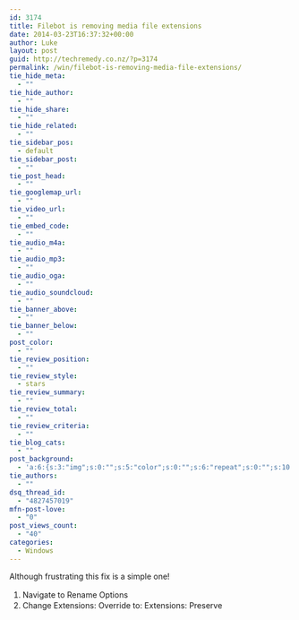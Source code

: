 ```yaml
---
id: 3174
title: Filebot is removing media file extensions
date: 2014-03-23T16:37:32+00:00
author: Luke
layout: post
guid: http://techremedy.co.nz/?p=3174
permalink: /win/filebot-is-removing-media-file-extensions/
tie_hide_meta:
  - ""
tie_hide_author:
  - ""
tie_hide_share:
  - ""
tie_hide_related:
  - ""
tie_sidebar_pos:
  - default
tie_sidebar_post:
  - ""
tie_post_head:
  - ""
tie_googlemap_url:
  - ""
tie_video_url:
  - ""
tie_embed_code:
  - ""
tie_audio_m4a:
  - ""
tie_audio_mp3:
  - ""
tie_audio_oga:
  - ""
tie_audio_soundcloud:
  - ""
tie_banner_above:
  - ""
tie_banner_below:
  - ""
post_color:
  - ""
tie_review_position:
  - ""
tie_review_style:
  - stars
tie_review_summary:
  - ""
tie_review_total:
  - ""
tie_review_criteria:
  - ""
tie_blog_cats:
  - ""
post_background:
  - 'a:6:{s:3:"img";s:0:"";s:5:"color";s:0:"";s:6:"repeat";s:0:"";s:10:"attachment";s:0:"";s:3:"hor";s:0:"";s:3:"ver";s:0:"";}'
tie_authors:
  - ""
dsq_thread_id:
  - "4827457019"
mfn-post-love:
  - "0"
post_views_count:
  - "40"
categories:
  - Windows
---
```

Although frustrating this fix is a simple one!

  1. <span style="line-height: 1.5em">Navigate to Rename Options</span>
  2. Change Extensions: Override to: Extensions: Preserve